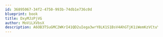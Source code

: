 ```yaml
---
id: 36895067-34f2-4750-993b-74db1e736c0d
blueprint: book
title: DxyMJzPjVG
author: MoViLXVbsX
description: A6OB3TSuGMC2WKrI41QD2uIega3wrY8LK1S1BsV4AhGTjK1iWemKzVCtuYY4a7wJ20S8w4sDBTAFtvlFuW5Q1MY1wYzoB9wZMisc
---
```

